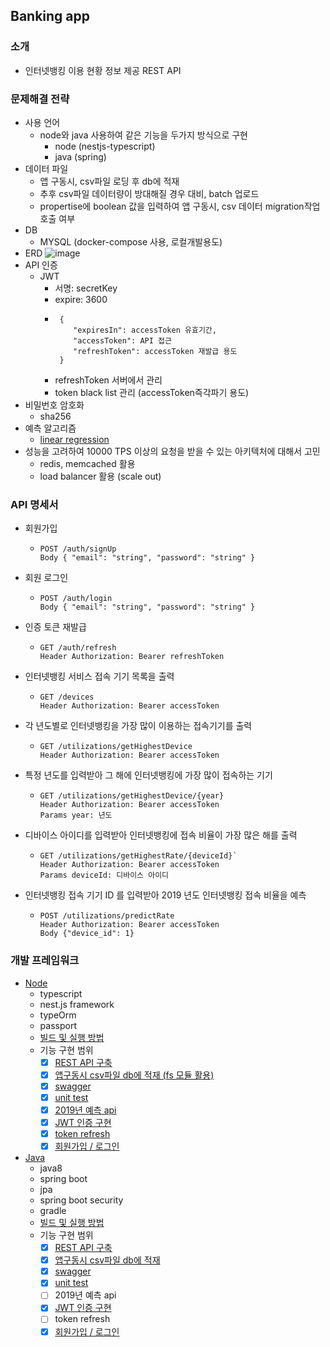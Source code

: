 ## Banking app

### 소개
- 인터넷뱅킹 이용 현황 정보 제공 REST API

### 문제해결 전략
- 사용 언어 
  - node와 java 사용하여 같은 기능을 두가지 방식으로 구현
    - node (nestjs-typescript)
    - java (spring)
- 데이터 파일
  - 앱 구동시, csv파일 로딩 후 db에 적재
  - 추후 csv파일 데이터량이 방대해질 경우 대비, batch 업로드 
  - propertise에 boolean 값을 입력하여 앱 구동시, csv 데이터 migration작업 호출 여부 
- DB 
  - MYSQL (docker-compose 사용, 로컬개발용도) 
- ERD
![image](https://user-images.githubusercontent.com/5827617/65154570-b2a22180-da66-11e9-8fe2-f538fb54437e.png)
- API 인증
  - JWT 
    - 서명: secretKey
    - expire: 3600
    - ```
       {
          "expiresIn": accessToken 유효기간,
          "accessToken": API 접근 
          "refreshToken": accessToken 재발급 용도
       }
      ```
    - refreshToken 서버에서 관리
    - token black list 관리 (accessToken즉각파기 용도)
- 비밀번호 암호화
   - sha256
- 예측 알고리즘 
   - [linear regression](https://en.wikipedia.org/wiki/Linear_regression)
- 성능을 고려하여 10000 TPS 이상의 요청을 받을 수 있는 아키텍처에 대해서 고민
   - redis, memcached 활용
   - load balancer 활용 (scale out)
   
### API 명세서
 - 회원가입
    - ```
      POST /auth/signUp
      Body { "email": "string", "password": "string" }
      ```
 - 회원 로그인
    - ```
      POST /auth/login
      Body { "email": "string", "password": "string" }
      ```      
 - 인증 토큰 재발급
    - ```
      GET /auth/refresh
      Header Authorization: Bearer refreshToken      
      ```
 - 인터넷뱅킹 서비스 접속 기기 목록을 출력
    - ```
      GET /devices
      Header Authorization: Bearer accessToken      
      ```
 - 각 년도별로 인터넷뱅킹을 가장 많이 이용하는 접속기기를 출력
    - ```
      GET /utilizations/getHighestDevice
      Header Authorization: Bearer accessToken
      ```
 - 특정 년도를 입력받아 그 해에 인터넷뱅킹에 가장 많이 접속하는 기기
    - ```
      GET /utilizations/getHighestDevice/{year}
      Header Authorization: Bearer accessToken
      Params year: 년도
      ```
 - 디바이스 아이디를 입력받아 인터넷뱅킹에 접속 비율이 가장 많은 해를 출력
    - ```
      GET /utilizations/getHighestRate/{deviceId}`
      Header Authorization: Bearer accessToken
      Params deviceId: 디바이스 아이디
      ```
 - 인터넷뱅킹 접속 기기 ID 를 입력받아 2019 년도 인터넷뱅킹 접속 비율을 예측
    - ```
      POST /utilizations/predictRate
      Header Authorization: Bearer accessToken
      Body {"device_id": 1}
      ```


### 개발 프레임워크 
- [Node](https://github.com/june2/banking-app/tree/master/api-server-node-typescript)
  - typescript
  - nest.js framework 
  - typeOrm
  - passport
  - [빌드 및 실행 방법](https://github.com/june2/banking-app/tree/master/api-server-node-typescript#commands)
  - 기능 구현 범위
    - [x]  [REST API 구축](https://github.com/june2/banking-app/tree/master/api-server-node-typescript/src/api)
    - [x]  [앱구동시 csv파일 db에 적재 (fs 모듈 활용)](https://github.com/june2/banking-app/tree/master/api-server-node-typescript/src/common/banking)
    - [x]  [swagger](https://github.com/june2/banking-app/blob/master/api-server-node-typescript/src/main.ts)
    - [x]  [unit test](https://github.com/june2/banking-app/tree/master/api-server-node-typescript/test)
    - [x]  [2019년 예측 api](https://github.com/june2/banking-app/blob/9ba12f549a893d0071f6d23b2a2431bce8c36b39/api-server-node-typescript/src/api/utilization/utilization.controller.ts#L60-L70)
    - [x]  [JWT 인증 구현](https://github.com/june2/banking-app/blob/master/api-server-node-typescript/src/api/auth)
    - [x]  [token refresh](https://github.com/june2/banking-app/blob/9ba12f549a893d0071f6d23b2a2431bce8c36b39/api-server-node-typescript/src/api/auth/auth.controller.ts#L55-L66)
    - [x]  [회원가입 / 로그인](https://github.com/june2/banking-app/blob/master/api-server-node-typescript/src/api/auth)    
- [Java](https://github.com/june2/banking-app/tree/master/backend-java)
  - java8
  - spring boot
  - jpa
  - spring boot security
  - gradle
  - [빌드 및 실행 방법](https://github.com/june2/banking-app/tree/master/backend-java#commands)
  - 기능 구현 범위
    - [x]  [REST API 구축](https://github.com/june2/banking-app/blob/master/backend-java/src/main/java/com/banking/api)
    - [x]  [앱구동시 csv파일 db에 적재](https://github.com/june2/banking-app/blob/master/backend-java/src/main/java/com/banking/common/Banking.java)
    - [x]  [swagger](https://github.com/june2/banking-app/blob/master/backend-java/src/main/java/com/banking/config/SwaggerConfig.java)
    - [x]  [unit test](https://github.com/june2/banking-app/tree/master/backend-java/src/test)
    - [ ]  2019년 예측 api
    - [x]  [JWT 인증 구현](https://github.com/june2/banking-app/blob/master/backend-java/src/main/java/com/banking/jwt)
    - [ ]  token refresh
    - [x]  [회원가입 / 로그인](https://github.com/june2/banking-app/blob/master/backend-java/src/main/java/com/banking/api/auth)
